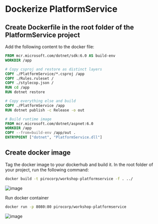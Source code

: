# Dockerize PlatformService

## Create Dockerfile in the root folder of the PlatformService project

Add the following content to the docker file:

```dockerfile
FROM mcr.microsoft.com/dotnet/sdk:6.0 AS build-env
WORKDIR /app

# Copy csproj and restore as distinct layers
COPY ./PlatformService/*.csproj /app
COPY ./Rules.ruleset /
COPY ./stylecop.json /
RUN cd /app
RUN dotnet restore

# Copy everything else and build
COPY ./PlatformService /app
RUN dotnet publish -c Release -o out

# Build runtime image
FROM mcr.microsoft.com/dotnet/aspnet:6.0
WORKDIR /app
COPY --from=build-env /app/out .
ENTRYPOINT ["dotnet", "PlatformService.dll"]
```

## Create docker image

Tag the docker image to your dockerhub and build it. In the root folder of your project, run the following command:

```bash
docker build -t pirocorp/workshop-platformservice -f . ../
```

![image](https://user-images.githubusercontent.com/34960418/171869347-c749d7ee-3534-4ef6-a37c-f457935e8528.png)


Run docker container

```bash
docker run -p 8080:80 pirocorp/workshop-platformservice
```

![image](https://user-images.githubusercontent.com/34960418/171884708-6fa00663-5c04-4bc7-baf3-fecb09e39d8b.png)


